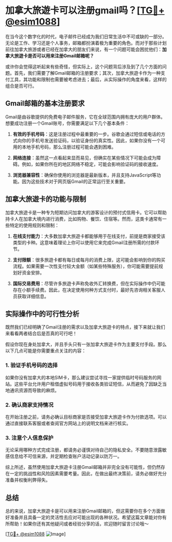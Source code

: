 # 加拿大旅遊卡可以注册gmail吗？[[TG💪+ @esim1088](https://t.me/s/esim1088)]

在当今这个数字化的时代，电子邮件已经成为我们日常生活中不可或缺的一部分。无论是工作、学习还是个人事务，邮箱都扮演着极为重要的角色。而对于那些计划前往加拿大旅游或者已经在加拿大的朋友们来说，有一个问题可能会困扰他们：**加拿大旅遊卡是否可以用来注册Gmail邮箱呢？**

或许你会觉得这听起来有些奇怪，但实际上，这个问题背后涉及到了几个方面的问题。首先，我们需要了解Gmail邮箱的注册要求；其次，加拿大旅遊卡作为一种支付工具，其功能和限制也需要被考虑进去；最后，从实际操作的角度来看，这样的组合是否可行。

## Gmail邮箱的基本注册要求

Gmail是由谷歌提供的免费电子邮件服务，它在全球范围内拥有庞大的用户群体。想要成功注册一个Gmail账号，你需要满足以下几个基本条件：

1. **有效的手机号码**：这是注册过程中最重要的一步。谷歌会通过短信或电话的方式向你的手机号发送验证码，以验证身份的真实性。因此，如果你没有一个可用的本地手机号码，那么注册过程可能会遇到困难。
   
2. **网络连接**：虽然这一点看起来显而易见，但确实在某些情况下可能会成为障碍。例如，如果你所在的地区网络不稳定，可能会影响验证码的接收速度。

3. **浏览器兼容性**：确保你使用的浏览器是最新版本，并且支持JavaScript等功能。因为这些技术对于网页版Gmail的正常运行至关重要。

## 加拿大旅遊卡的功能与限制

加拿大旅遊卡是一种专为短期访问加拿大的游客设计的预付式信用卡。它可以帮助持卡人在加拿大境内进行消费，比如购物、餐饮、住宿等。然而，这类卡通常有一些特定的使用规则和限制：

1. **在线支付能力**：大多数加拿大旅遊卡都能够用于在线支付，前提是商家接受该类型的卡种。这意味着理论上你可以使用它来完成Gmail注册所需的付款环节。

2. **支付限额**：很多旅遊卡都有每日或每月的消费上限，这可能会影响到你的购买流程。如果需要一次性支付较大金额（如某些特殊服务），你可能需要提前规划好资金安排。

3. **国际交易费用**：尽管许多旅遊卡声称免收外汇转换费，但在实际操作中仍可能存在小额手续费。因此，在决定使用何种方式支付时，最好先咨询相关客服人员获取详细信息。

## 实际操作中的可行性分析

既然我们已经明确了Gmail注册的需求以及加拿大旅遊卡的特点，接下来就让我们来看看两者结合后是否真的可行吧！

假设你现在身处加拿大，并且手头只有一张加拿大旅遊卡作为主要支付手段。那么以下几点可能是你需要重点关注的内容：

### 1. 验证手机号码的选择
如果你没有加拿大的本地SIM卡，那么建议尝试寻找一家提供临时号码服务的网站。这些平台允许用户租借虚拟号码用于接收各类验证短信，从而避免了因缺乏当地通讯资源而导致的麻烦。

### 2. 确认商家支持情况
在开始注册之前，请务必确认目标商家是否接受加拿大旅遊卡作为付款选项。可以通过直接联系客服或者查阅官方网站上的说明文档来进行核实。

### 3. 注意个人信息保护
无论采用哪种方式完成注册，都请务必谨慎对待自己的隐私安全。不要随意泄露敏感信息给不可信来源，并定期检查账户活动记录以防万一。

综上所述，虽然使用加拿大旅遊卡注册Gmail邮箱并非完全没有可能性，但仍然存在一定的挑战性和风险因素需要考量。因此，在做出最终决策前，请务必做好充分准备并权衡利弊得失。

## 总结

总的来说，加拿大旅遊卡是可以用来注册Gmail邮箱的，但这需要你在多个方面做好准备并且具备一定的灵活性去应对可能出现的各种状况。希望这篇文章能对你有所帮助！如果你还有其他疑问或者经验分享的话，欢迎随时留言讨论哦～ 

[[TG💪+ @esim1088](https://t.me/s/esim1088) ![Image](https://i.postimg.cc/4NQfJmqS/Snipaste-2025-05-13-00-14-12.png)]